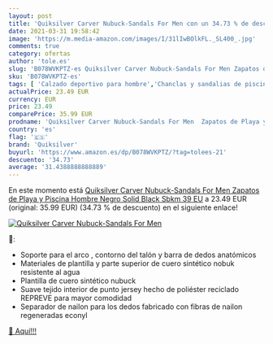 ```yaml
---
layout: post
title: 'Quiksilver Carver Nubuck-Sandals For Men con un 34.73 % de descuento'
date: 2021-03-31 19:58:42
image: 'https://m.media-amazon.com/images/I/31lIwBOlkFL._SL400_.jpg'
comments: true
category: ofertas
author: 'tole.es'
slug: 'B078WVKPTZ-es Quiksilver Carver Nubuck-Sandals For Men Zapatos de Playa...'
sku: 'B078WVKPTZ-es'
tags: [ 'Calzado deportivo para hombre','Chanclas y sandalias de piscina para hombre','Zapatillas y calzado deportivo para hombre','Zapatos','Zapatos para hombre','Zapatos y complementos','quiksilver','zapatos', ]
actualPrice: 23.49 EUR
currency: EUR
price: 23.49
comparePrice: 35.99 EUR
prodname: 'Quiksilver Carver Nubuck-Sandals For Men  Zapatos de Playa y Piscina Hombre  Negro  Solid Black Sbkm   39 EU'
country: 'es'
flag: '🇪🇸'
brand: 'Quiksilver'
buyurl: 'https://www.amazon.es/dp/B078WVKPTZ/?tag=tolees-21'
descuento: '34.73'
average: '31.4388888888889'
---
```


En este momento está [Quiksilver Carver Nubuck-Sandals For Men  Zapatos de Playa y Piscina Hombre  Negro  Solid Black Sbkm   39 EU](https://www.amazon.es/dp/B078WVKPTZ/?tag=tolees-21) a 23.49 EUR (original: 35.99 EUR) (34.73 %  de descuento) en el siguiente enlace!

[![Quiksilver Carver Nubuck-Sandals For Men](https://m.media-amazon.com/images/I/31lIwBOlkFL._SL400_.jpg)](https://www.amazon.es/dp/B078WVKPTZ/?tag=tolees-21)

🔎:

- Soporte para el arco , contorno del talón y barra de dedos anatómicos
- Materiales de plantilla y parte superior de cuero sintético nobuk resistente al agua
- Plantilla de cuero sintético nubuck
- Suave tejido interior de punto jersey hecho de poliéster reciclado REPREVE para mayor comodidad
- Separador de nailon para los dedos fabricado con fibras de nailon regeneradas econyl

[🛒 Aquí!!!](https://www.amazon.es/dp/B078WVKPTZ/?tag=tolees-21)
